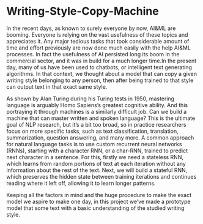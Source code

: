 # Writing-Style-Copy-Machine 
In the recent days, as known to surely everyone by now, AI&ML are booming. Everyone is relying on the vast usefulness of these topics and appreciates it. Any major tedious tasks that took considerable amount of time and effort previously are now done much easily with the help AI&ML processes. In fact the usefulness of AI persisted long its boom in the commercial sector, and it was in build for a much longer time.In the present day, many of us have been used to chatbots, or intelligent text generating algorithms. In that context, we thought about a model that can copy a given writing style belonging to any person, then after being trained to that style can output text in that exact same style. 

As shown by Alan Turing during his Turing tests in 1950, mastering language is arguably Homo Sapiens’s greatest cognitive ability. And this portraying it through machines is a similarly difficult job. Can we build a machine that can master written and spoken language? This is the ultimate goal of NLP research, but it’s a bit too broad, so in practice researchers focus on more specific tasks, such as text classification, translation, summarization, question answering, and many more. A common approach for natural language tasks is to use custom recurrent neural networks (RNNs), starting with a character RNN, or a char-RNN, trained to predict next character in a sentence. For this, firstly we need a stateless RNN,  which learns from random portions of text at each iteration without any information about the rest of the text. Next, we will build a stateful RNN, which preserves the hidden state between training iterations and continues reading where it left off, allowing it to learn longer patterns. 

Keeping all the factors in mind and the huge procedure to make the exact model we aspire to make one day, in this project we’ve made a prototype model that some text with a basic understanding of the studied writing style.
